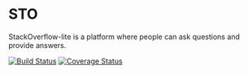 # STO
StackOverflow-lite is a platform where people can ask questions and provide answers.


[![Build Status](https://travis-ci.org/Ph3bian/STO.svg?branch=travisTest)](https://travis-ci.org/Ph3bian/STO)
[![Coverage Status](https://coveralls.io/repos/github/Ph3bian/STO/badge.svg?branch=travisTest)](https://coveralls.io/github/Ph3bian/STO?branch=travisTest)